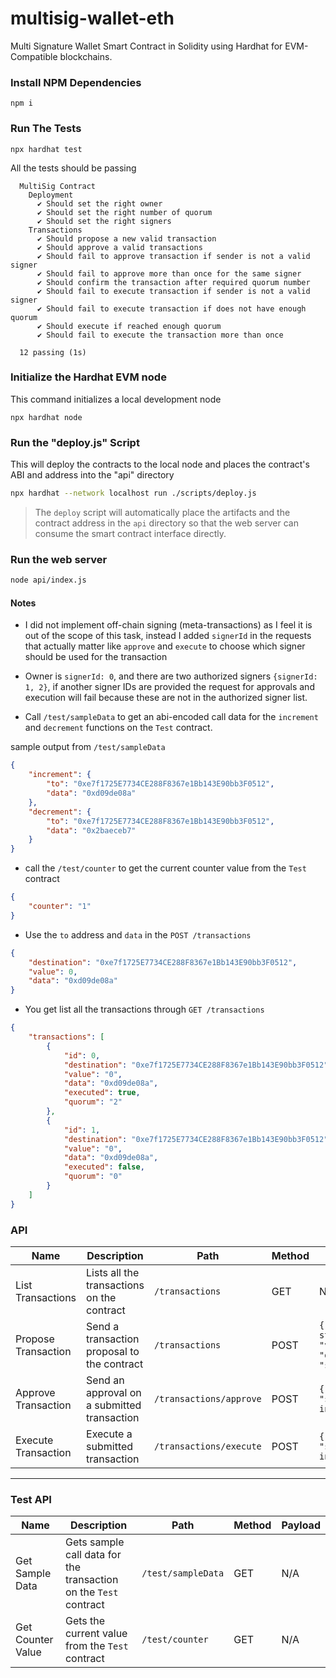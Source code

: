 # multisig-wallet-eth
Multi Signature Wallet Smart Contract in Solidity using Hardhat for EVM-Compatible blockchains.

### Install NPM Dependencies
```shell
npm i
```

### Run The Tests

```shell
npx hardhat test
```

All the tests should be passing
```shell
  MultiSig Contract
    Deployment
      ✔ Should set the right owner
      ✔ Should set the right number of quorum
      ✔ Should set the right signers
    Transactions
      ✔ Should propose a new valid transaction
      ✔ Should approve a valid transactions
      ✔ Should fail to approve transaction if sender is not a valid signer
      ✔ Should fail to approve more than once for the same signer
      ✔ Should confirm the transaction after required quorum number
      ✔ Should fail to execute transaction if sender is not a valid signer
      ✔ Should fail to execute transaction if does not have enough quorum
      ✔ Should execute if reached enough quorum
      ✔ Should fail to execute the transaction more than once

  12 passing (1s)
```

### Initialize the Hardhat EVM node

This command initializes a local development node
```shell
npx hardhat node
```

### Run the "deploy.js" Script

This will deploy the contracts to the local node and places the contract's ABI and address into the "api" directory
```bash
npx hardhat --network localhost run ./scripts/deploy.js
```
> The `deploy` script will automatically place the artifacts and the contract address in the `api` directory so that the web server can consume the smart contract interface directly.

### Run the web server
```bash
node api/index.js
```

#### Notes
- I did not implement off-chain signing (meta-transactions) as I feel it is out of the scope of this task, instead I added `signerId` in the requests that actually matter like `approve` and `execute` to choose which signer should be used for the transaction

- Owner is `signerId: 0`, and there are two authorized signers `{signerId: 1, 2}`, if another signer IDs are provided the request for approvals and execution will fail because these are not in the authorized signer list.

- Call `/test/sampleData` to get an abi-encoded call data for the `increment` and `decrement` functions on the `Test` contract.

sample output from `/test/sampleData`

```json
{
    "increment": {
        "to": "0xe7f1725E7734CE288F8367e1Bb143E90bb3F0512",
        "data": "0xd09de08a"
    },
    "decrement": {
        "to": "0xe7f1725E7734CE288F8367e1Bb143E90bb3F0512",
        "data": "0x2baeceb7"
    }
}
```

- call the `/test/counter` to get the current counter value from the `Test` contract
```json
{
    "counter": "1"
}
```

- Use the `to` address and `data` in the `POST /transactions`
```json
{
    "destination": "0xe7f1725E7734CE288F8367e1Bb143E90bb3F0512",
    "value": 0,
    "data": "0xd09de08a"
}
```

- You get list all the transactions through `GET /transactions`

```json
{
    "transactions": [
        {
            "id": 0,
            "destination": "0xe7f1725E7734CE288F8367e1Bb143E90bb3F0512",
            "value": "0",
            "data": "0xd09de08a",
            "executed": true,
            "quorum": "2"
        },
        {
            "id": 1,
            "destination": "0xe7f1725E7734CE288F8367e1Bb143E90bb3F0512",
            "value": "0",
            "data": "0xd09de08a",
            "executed": false,
            "quorum": "0"
        }
    ]
}
```

### API 

|Name|Description|Path|Method|Payload|
|-|-|-|-|-|
|List Transactions|Lists all the transactions on the contract|`/transactions`|GET| N/A|
|Propose Transaction|Send a transaction proposal to the contract|`/transactions`|POST|`{"destination": string, "value": int, "data": "string" }`|
|Approve Transaction|Send an approval on a submitted transaction|`/transactions/approve`|POST|`{"trxnId": int, "signerId": int}`|
|Execute Transaction|Execute a submitted transaction|`/transactions/execute`|POST|`{"trxnId": int, "signerId": int}`|
---

### Test API

|Name|Description|Path|Method|Payload|
|-|-|-|-|-|
|Get Sample Data|Gets sample call data for the transaction on the `Test` contract|`/test/sampleData`|GET|N/A|
|Get Counter Value|Gets the current value from the `Test` contract|`/test/counter`|GET|N/A|

